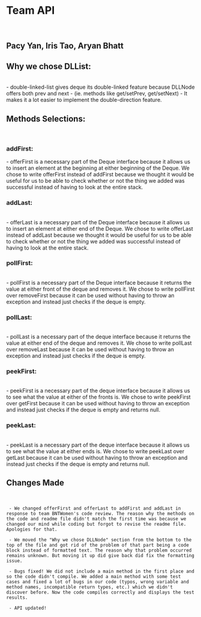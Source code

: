  <h1>Team API </h1></br>
 <h2>Pacy Yan, Iris Tao, Aryan Bhatt </h2>
 
 <h2>Why we chose DLList:</h2></br>
     - double-linked-list gives deque its double-linked feature because DLLNode offers both prev and next
     - (ie. methods like get/setPrev, get/setNext) 
     - It makes it a lot easier to implement the double-direction feature. 
     
 <h2> Methods Selections: </h2></br>
     <h3> addFirst: </h3>
     - offerFirst is a necessary part of the Deque interface because it allows us to insert an element at the beginning at either beginning of the Deque. We chose to write offerFirst instead of addFirst because we thought it would be useful for us to be able to check whether or not the thing we added was successful instead of having to look at the entire stack. 
     </br>
     <h3>addLast: </h3> </br>
     - offerLast is a necessary part of the Deque interface because it allows us to insert an element at either end of the Deque. We chose to write offerLast instead of addLast because we thought it would be useful for us to be able to check whether or not the thing we added was successful instead of having to look at the entire stack.
     </br>
     <h3>pollFirst: </h3> </br> 
     - pollFirst is a necessary part of the Deque interface because it returns the value at either front of the deque and removes it. We chose to write pollFirst over removeFirst because it can be used without having to throw an exception and instead just checks if the deque is empty. 
     </br>
     <h3>pollLast: </h3> </br>
     - pollLast is a necessary part of the deque interface because it returns the value at either end of the deque and removes it. We chose to write pollLast over removeLast because it can be used without having to throw an exception and instead just checks if the deque is empty. 
     </br>
     <h3>peekFirst: </h3> </br>
     - peekFirst is a necessary part of the deque interface because it allows us to see what the value at either of the fronts is. We chose to write peekFirst over getFirst because it can be used without having to throw an exception and instead just checks if the deque is empty and returns null.
     </br>
     <h3>peekLast: </h3> </br>
     - peekLast is a necessary part of the deque interface because it allows us to see what the value at either ends is. We chose to write peekLast over getLast because it can be used without having to throw an exception and instead just checks if the deque is empty and returns null.
     </br>

     
<h2>Changes Made</h2></br>

     - We changed offerFirst and offerLast to addFirst and addLast in response to team BNTWomen's code review. The reason why the methods on the code and readme file didn't match the first time was because we changed our mind while coding but forgot to revise the readme file. Apologies for that. 

     - We moved the "Why we chose DLLNode" section from the bottom to the top of the file and got rid of the problem of that part being a code block instead of formatted text. The reason why that problem occurred remains unknown. But moving it up did give back did fix the formatting issue. 

     - Bugs fixed! We did not include a main method in the first place and so the code didn't compile. We added a main method with some test cases and fixed a lot of bugs in our code (typos, wrong variable and method names, incompatible return types, etc.) which we didn't discover before. Now the code compiles correctly and displays the test results. 

     - API updated! 




